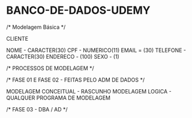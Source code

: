 # BANCO-DE-DADOS-UDEMY

/*  Modelagem Básica */

CLIENTE

NOME - CARACTER(30)
CPF - NUMERICO(11)
EMAIL = (30)
TELEFONE - CARACTER(30)
ENDERECO - (100)
SEXO - (1)

/*  PROCESSOS DE MODELAGEM  */

/* FASE 01 E FASE 02 - FEITAS PELO ADM DE DADOS */

MODELAGEM CONCEITUAL - RASCUNHO
MODELAGEM LOGICA - QUALQUER PROGRAMA DE MODELAGEM

/* FASE 03 - DBA / AD  */

